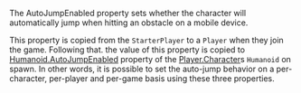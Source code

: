 The AutoJumpEnabled property sets whether the character will automatically jump when hitting an obstacle on a mobile device.

This property is copied from the `StarterPlayer` to a `Player` when they join the game. Following that. the value of this property is copied to [Humanoid.AutoJumpEnabled](https://developer.roblox.com/api-reference/property/Humanoid/AutoJumpEnabled) property of the [Player.Character](https://developer.roblox.com/api-reference/property/Player/Character)s `Humanoid` on spawn. In other words, it is possible to set the auto-jump behavior on a per-character, per-player and per-game basis using these three properties.